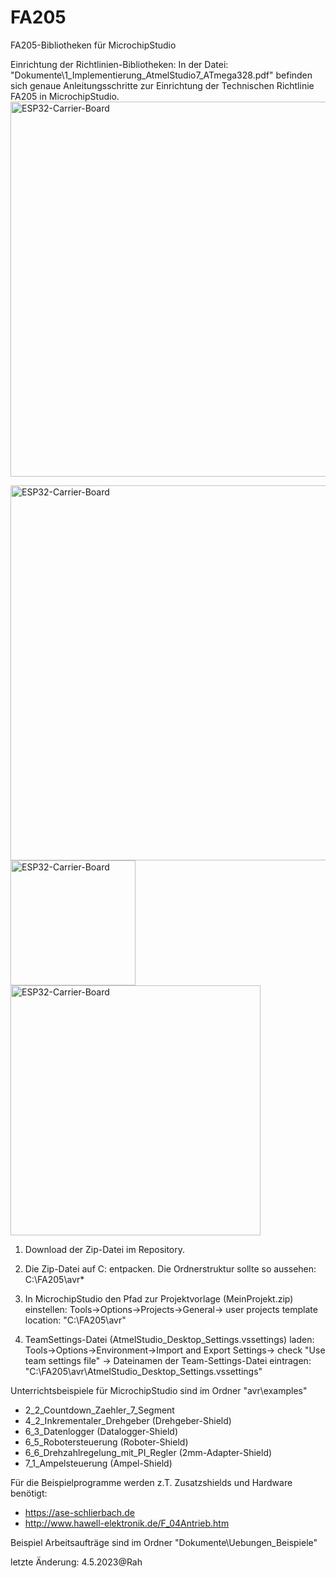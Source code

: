 # FA205
 FA205-Bibliotheken für MicrochipStudio

Einrichtung der Richtlinien-Bibliotheken:
   In der Datei: "Dokumente\1_Implementierung_AtmelStudio7_ATmega328.pdf" befinden sich genaue Anleitungsschritte
   zur Einrichtung der Technischen Richtlinie FA205 in MicrochipStudio. 
<img src="https://user-images.githubusercontent.com/24614659/236320998-94544814-81e8-421b-9627-0c5e2c16ead0.png" alt="ESP32-Carrier-Board" width="600">

<img src="https://user-images.githubusercontent.com/24614659/236322408-e825f460-5135-4205-903b-463df35603ee.png" alt="ESP32-Carrier-Board" width="600">

<img src="https://user-images.githubusercontent.com/24614659/236321583-8457da01-e94d-4db5-8539-40f2c315c2b6.png" alt="ESP32-Carrier-Board" width="200">
<img src="https://user-images.githubusercontent.com/24614659/236321645-c13d7fa3-2566-49c7-b55e-53918c5f59d4.png" alt="ESP32-Carrier-Board" width="400">

1. Download der Zip-Datei im Repository.

2. Die Zip-Datei auf C: entpacken. Die Ordnerstruktur sollte so aussehen:
   C:\FA205\avr\*

3. In MicrochipStudio den Pfad zur Projektvorlage (MeinProjekt.zip) einstellen:
   Tools->Options->Projects->General-> user projects template location: "C:\FA205\avr\"

4. TeamSettings-Datei (AtmelStudio_Desktop_Settings.vssettings) laden:
   Tools->Options->Environment->Import and Export Settings-> check "Use team settings file" -> Dateinamen der Team-Settings-Datei
   eintragen:
     "C:\FA205\avr\AtmelStudio_Desktop_Settings.vssettings"

Unterrichtsbeispiele für MicrochipStudio sind im Ordner "avr\examples" 
- 2_2_Countdown_Zaehler_7_Segment
- 4_2_Inkrementaler_Drehgeber  (Drehgeber-Shield)
- 6_3_Datenlogger   (Datalogger-Shield)
- 6_5_Robotersteuerung   (Roboter-Shield)
- 6_6_Drehzahlregelung_mit_PI_Regler  (2mm-Adapter-Shield)
- 7_1_Ampelsteuerung  (Ampel-Shield)


Für die Beispielprogramme werden z.T. Zusatzshields und Hardware benötigt: 
- https://ase-schlierbach.de
- http://www.hawell-elektronik.de/F_04Antrieb.htm 

Beispiel Arbeitsaufträge sind im Ordner "Dokumente\Uebungen_Beispiele"

letzte Änderung:
4.5.2023@Rah
